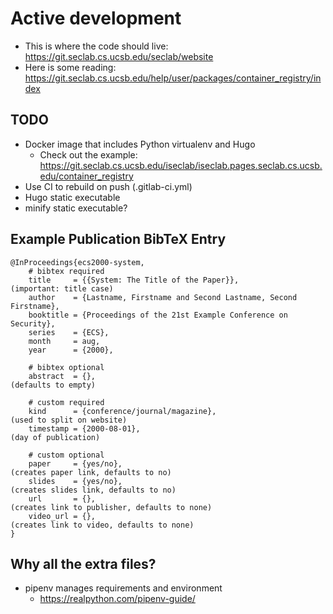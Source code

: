 
# Active development
 - This is where the code should live: https://git.seclab.cs.ucsb.edu/seclab/website
 - Here is some reading: https://git.seclab.cs.ucsb.edu/help/user/packages/container_registry/index

## TODO

* Docker image that includes Python virtualenv and Hugo
  * Check out the example: https://git.seclab.cs.ucsb.edu/iseclab/iseclab.pages.seclab.cs.ucsb.edu/container_registry
* Use CI to rebuild on push (.gitlab-ci.yml)
* Hugo static executable
* minify static executable?

## Example Publication BibTeX Entry

    @InProceedings{ecs2000-system,
        # bibtex required
        title     = {{System: The Title of the Paper}},                         (important: title case)
        author    = {Lastname, Firstname and Second Lastname, Second Firstname},
        booktitle = {Proceedings of the 21st Example Conference on Security},
        series    = {ECS},
        month     = aug,
        year      = {2000},

        # bibtex optional
        abstract  = {},                                                         (defaults to empty)

        # custom required
        kind      = {conference/journal/magazine},                              (used to split on website)
        timestamp = {2000-08-01},                                               (day of publication)

        # custom optional
        paper     = {yes/no},                                                   (creates paper link, defaults to no)
        slides    = {yes/no},                                                   (creates slides link, defaults to no)
        url       = {},                                                         (creates link to publisher, defaults to none)
        video_url = {},                                                         (creates link to video, defaults to none)
    }

## Why all the extra files?
 - pipenv manages requirements and environment
    - https://realpython.com/pipenv-guide/

